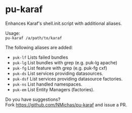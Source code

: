 # pu-karaf
Enhances Karaf's shell.init.script with additional aliases.

Usage:  
`pu-karaf /a/path/to/karaf`

The following aliases are added:  
- `puk-lf` Lists failed bundles
- `puk-lg` List bundles with grep (e.g. puk-lg apache)
- `puk-fg` List feature with grep (e.g. puk-fg cxf)
- `puk-ds` List services providing datasources.
- `puk-dsf` List services providing datasource factories.
- `puk-ns` List handled namespaces.
- `puk-em` List Entity Managers (factories).

Do you have suggestions?  
Fork https://github.com/NMichas/pu-karaf and issue a PR.
